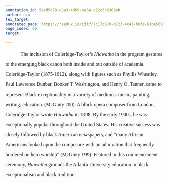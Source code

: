 ```yaml
---
annotation_id: 5aed5d78-c8a3-4d69-ae6a-c12c5c6309ab
author: nia
tei_target: 
annotated_page: https://readux.io/iiif/7c17c670-d723-4c41-b8fe-61ba56938604/canvas/7c17c670-d723-4c41-b8fe-61ba56938604_11194-P0041-I0003-P0001-BP.jpg
page_index: 60
target: 

---
```

<p class="MsoNormal" style="margin: 0in; font-size: 12pt; font-family: Calibri, sans-serif; text-indent: 0.5in; line-height: 32px;"><span style="font-family: 'Times New Roman', serif;">The inclusion of Coleridge-Taylor&rsquo;s <em>Hiawatha</em> in the program gestures to the emerging black canon both inside and out outside of academia. Coleridge-Taylor (1875-1912), along with figures such as Phyllis Wheatley, Paul Lawrence Dunbar, Booker T. Washington, and Henry O. Tanner, came to represent Black exceptionality in a variety of mediums: music, painting, writing, education. (McGinty 200). A black opera composer from London, Coleridge-Taylor wrote <em>Hiawatha</em> in 1898. By the early 1900s, he was exceptionally popular throughout the United States. His creative success was closely followed by black American newspapers, and &ldquo;many African Americans looked upon the composure with an admiration that frequently bordered on hero worship&rdquo; (McGinty 199). Featured in this commencement ceremony, <em>Hiawatha </em>grounds the Atlanta University education in black exceptionalism and black tradition.</span></p>